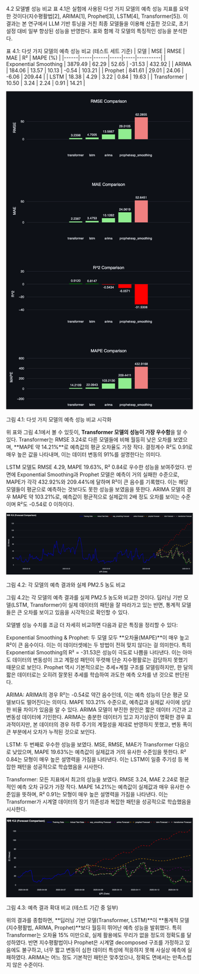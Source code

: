 4.2 모델별 성능 비교
표 4.1은 실험에 사용된 다섯 가지 모델의 예측 성능 지표를 요약한 것이다(지수평활법[2], ARIMA[1], Prophet[3], LSTM[4], Transformer[5]). 이 결과는 본 연구에서 LLM 기반 튜닝을 거친 최종 모델들을 이용해 산출한 것으로, 초기 설정 대비 일부 향상된 성능을 반영한다. 표와 함께 각 모델의 특징적인 성능을 분석한다.

표 4.1: 다섯 가지 모델의 예측 성능 비교 (테스트 세트 기준)
| 모델 | MSE | RMSE | MAE | R² | MAPE (%) |
|------|-----|------|-----|-----|----------|
| Exponential Smoothing | 3879.49 | 62.29 | 52.65 | -31.53 | 432.92 |
| ARIMA | 184.06 | 13.57 | 10.13 | -0.54 | 103.21 |
| Prophet | 841.61 | 29.01 | 24.06 | -6.06 | 209.44 |
| LSTM | 18.38 | 4.29 | 3.22 | 0.84 | 19.63 |
| Transformer | 10.50 | 3.24 | 2.24 | 0.91 | 14.21 |

![모델별 성능 비교 시각화](https://github.com/comsa33/time-series-auto-llm-paper-ma/blob/1148baa89a09ae8e7d77a124831a93c50cbe835c/research_results/analysis_plots/model_performance_comparison_plots_pm25.png)

그림 4.1: 다섯 가지 모델의 예측 성능 비교 시각화

위 표와 그림 4.1에서 볼 수 있듯이, **Transformer 모델의 성능이 가장 우수함**을 알 수 있다. Transformer는 RMSE 3.24로 다른 모델들에 비해 월등히 낮은 오차를 보였으며, **MAPE 약 14.21%**로 예측값의 평균 오차율도 가장 작다. 결정계수 R²도 0.91로 매우 높은 값을 나타내며, 이는 데이터 변동의 91%를 설명한다는 의미다. 

LSTM 모델도 RMSE 4.29, MAPE 19.63%, R² 0.84로 우수한 성능을 보여주었다. 반면에 Exponential Smoothing과 Prophet 모델은 예측이 거의 실패한 수준으로, MAPE가 각각 432.92%와 209.44%에 달하며 R²이 큰 음수를 기록했다. 이는 해당 모델들이 평균으로 예측하는 것보다도 못한 성능을 보였음을 뜻한다. ARIMA 모델의 경우 MAPE 약 103.21%로, 예측값이 평균적으로 실제값의 2배 정도 오차를 보이는 수준이며 R²도 -0.54로 0 이하이다.

![모델별 예측 결과 비교](https://github.com/comsa33/time-series-auto-llm-paper-ma/blob/1148baa89a09ae8e7d77a124831a93c50cbe835c/research_results/analysis_plots/model_forecast_comparision_plot_pm25.png)

그림 4.2: 각 모델의 예측 결과와 실제 PM2.5 농도 비교

그림 4.2는 각 모델의 예측 결과를 실제 PM2.5 농도와 비교한 것이다. 딥러닝 기반 모델(LSTM, Transformer)이 실제 데이터의 패턴을 잘 따라가고 있는 반면, 통계적 모델들은 큰 오차를 보이고 있음을 시각적으로 확인할 수 있다.

모델별 성능 수치를 조금 더 자세히 비교하면 다음과 같은 특징을 정리할 수 있다:

Exponential Smoothing & Prophet: 두 모델 모두 **오차율(MAPE)**이 매우 높고 R²이 큰 음수이다. 이는 이 데이터셋에는 두 방법이 전혀 맞지 않다는 걸 의미한다. 특히 Exponential Smoothing의 R² = -31.53은 성능이 극도로 나쁨을 나타낸다. 이는 아마도 데이터의 변동성이 크고 계절성 패턴이 뚜렷해 단순 지수평활로는 감당하지 못했기 때문으로 보인다. Prophet 역시 기본적으로는 추세+계절 구조를 모델링하지만, 한 달의 짧은 데이터로는 오히려 잘못된 추세를 학습하여 과도한 예측 오차를 낸 것으로 판단된다.

ARIMA: ARIMA의 경우 R²는 -0.54로 약간 음수인데, 이는 예측 성능이 단순 평균 모델보다도 떨어진다는 의미다. MAPE 103.21% 수준으로, 예측값과 실제값 사이에 상당한 비율 차이가 있음을 알 수 있다. ARIMA 모델이 부진한 원인은 짧은 데이터 기간과 고변동성 데이터에 기인한다. ARIMA는 충분한 데이터가 있고 자기상관이 명확한 경우 효과적이지만, 본 데이터의 경우 하루 주기의 계절성을 제대로 반영하지 못했고, 변동 폭이 큰 부분에서 오차가 누적된 것으로 보인다.

LSTM: 두 번째로 우수한 성능을 보였다. MSE, RMSE, MAE가 Transformer 다음으로 낮았으며, MAPE 19.63%는 예측값이 실제값과 거의 유사한 수준임을 뜻한다. R² 0.84는 모형이 매우 높은 설명력을 가짐을 나타낸다. 이는 LSTM이 일중 주기성 등 복잡한 패턴을 성공적으로 학습했음을 시사한다.

Transformer: 모든 지표에서 최고의 성능을 보였다. RMSE 3.24, MAE 2.24로 평균적인 예측 오차 규모가 가장 작다. MAPE 14.21%는 예측값이 실제값과 매우 유사한 수준임을 뜻하며, R² 0.91는 모형이 매우 높은 설명력을 가짐을 나타낸다. 이는 Transformer가 시계열 데이터의 장기 의존성과 복잡한 패턴을 성공적으로 학습했음을 시사한다.

![상세 예측 결과 비교(확대)](https://github.com/comsa33/time-series-auto-llm-paper-ma/blob/1148baa89a09ae8e7d77a124831a93c50cbe835c/research_results/analysis_plots/model_forecast_comparision_plot_pm25_zoomin.png)

그림 4.3: 예측 결과 확대 비교 (테스트 기간 중 일부)

위의 결과를 종합하면, **딥러닝 기반 모델(Transformer, LSTM)**이 **통계적 모델(지수평활법, ARIMA, Prophet)**보다 월등히 뛰어난 예측 성능을 발휘했다. 특히 Transformer는 오차율 15% 미만으로, 실제 활용에도 무리가 없을 정도의 정확도를 달성하였다. 반면 지수평활법이나 Prophet은 시계열 decomposed 구조를 가정하고 있음에도 불구하고, 너무 짧고 변동이 심한 데이터 특성에 적응하지 못해 사실상 예측에 실패하였다. ARIMA는 어느 정도 기본적인 패턴은 맞추었으나, 정확도 면에서는 만족스럽지 않은 수준이다.

